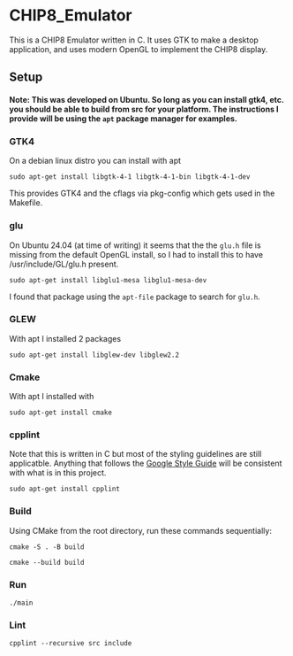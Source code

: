 # CHIP8_Emulator
This is a CHIP8 Emulator written in C. It uses GTK to make a desktop application, and uses modern OpenGL to implement the CHIP8 display.


## Setup
#### Note: This was developed on Ubuntu. So long as you can install gtk4, etc. you should be able to build from src for your platform. The instructions I provide will be using the `apt` package manager for examples.


### GTK4
On a debian linux distro you can install with apt
```
sudo apt-get install libgtk-4-1 libgtk-4-1-bin libgtk-4-1-dev
```
This provides GTK4 and the cflags via pkg-config which gets used in the Makefile.


### glu
On Ubuntu 24.04 (at time of writing) it seems that the the `glu.h` file is missing from the default OpenGL install, so I had to install this to have /usr/include/GL/glu.h present.
```
sudo apt-get install libglu1-mesa libglu1-mesa-dev
```
I found that package using the `apt-file` package to search for  `glu.h`.


### GLEW
With apt I installed 2 packages
```
sudo apt-get install libglew-dev libglew2.2
```


### Cmake
With apt I installed with
```
sudo apt-get install cmake
```


### cpplint
Note that this is written in C but most of the styling guidelines are still applicatble. Anything that follows the [Google Style Guide](https://google.github.io/styleguide/cppguide.html) will be consistent with what is in this project.
```
sudo apt-get install cpplint
```


### Build
Using CMake from the root directory, run these commands sequentially:
```
cmake -S . -B build

cmake --build build
```


### Run
```
./main
```


### Lint
```
cpplint --recursive src include
```